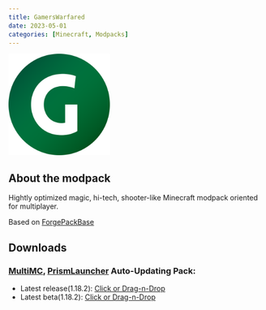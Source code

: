 ```yaml
---
title: GamersWarfared
date: 2023-05-01
categories: [Minecraft, Modpacks]
---
```

<img src="/assets/img/modpacks/GamersWarfared.png" alt="GamersWarfared" width="200"/>

## About the modpack
Hightly optimized magic, hi-tech, shooter-like Minecraft modpack oriented for multiplayer.

Based on [ForgePackBase](/posts/ForgePackBase)

## Downloads
### [MultiMC](https://multimc.org/), [PrismLauncher](https://prismlauncher.org/) Auto-Updating Pack:
- Latest release(1.18.2): [Click or Drag-n-Drop](/GamersWarfared/GamersWarfared.zip)
- Latest beta(1.18.2): [Click or Drag-n-Drop](/GamersWarfared/GamersWarfared-Beta.zip)
